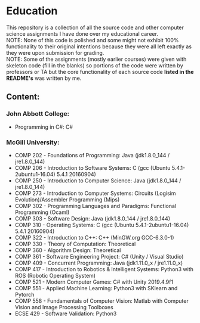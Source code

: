 # Education

This repository is a collection of all the source code and other computer science assignments I have done over my educational career.  
NOTE: None of this code is polished and some might not exhibit 100% functionality to their original intentions because they were all left exactly as they were upon submission for grading.  
NOTE: Some of the assignments (mostly earlier courses) were given with skeleton code (fill in the blanks) so portions of the code were written by professors or TA but the core functionality of each source code **listed in the README's** was written by me.

## Content:  
### John Abbott College:
* Programming in C#: C#
### McGill University:
* COMP 202 - Foundations of Programming: Java (jdk1.8.0_144 / jre1.8.0_144)
* COMP 206 - Introduction to Software Systems: C (gcc (Ubuntu 5.4.1-2ubuntu1-16.04) 5.4.1 20160904)
* COMP 250 - Introduction to Computer Science: Java (jdk1.8.0_144 / jre1.8.0_144)
* COMP 273 - Introduction to Computer Systems: Circuits (Logisim Evolution)/Assembler Programming (Mips)
* COMP 302 - Programming Languages and Paradigms: Functional Programming (Ocaml)
* COMP 303 - Software Design: Java (jdk1.8.0_144 / jre1.8.0_144)
* COMP 310 - Operating Systems: C (gcc (Ubuntu 5.4.1-2ubuntu1-16.04) 5.4.1 20160904)
* COMP 322 - Introduction to C++: C++ (MinGW.org GCC-6.3.0-1)
* COMP 330 - Theory of Computation: Theoretical
* COMP 360 - Algorithm Design: Theoretical
* COMP 361 - Software Engineering Project: C# (Unity / Visual Studio)
* COMP 409 - Concurrent Programming: Java (jdk1.11.0_x / jre1.11.0_x)
* COMP 417 - Introduction to Robotics & Intelligent Systems: Python3 with ROS (Robotic Operating System)
* COMP 521 - Modern Computer Games: C# with Unity 2019.4.9f1
* COMP 551 - Applied Machine Learning: Python3 with SKlearn and Pytorch
* COMP 558 - Fundamentals of Computer Vision: Matlab with Computer Vision and Image Processing Toolboxes
* ECSE 429 - Software Validation: Python3